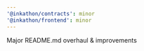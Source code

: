 ```yaml
---
'@inkathon/contracts': minor
'@inkathon/frontend': minor
---
```


Major README.md overhaul & improvements
